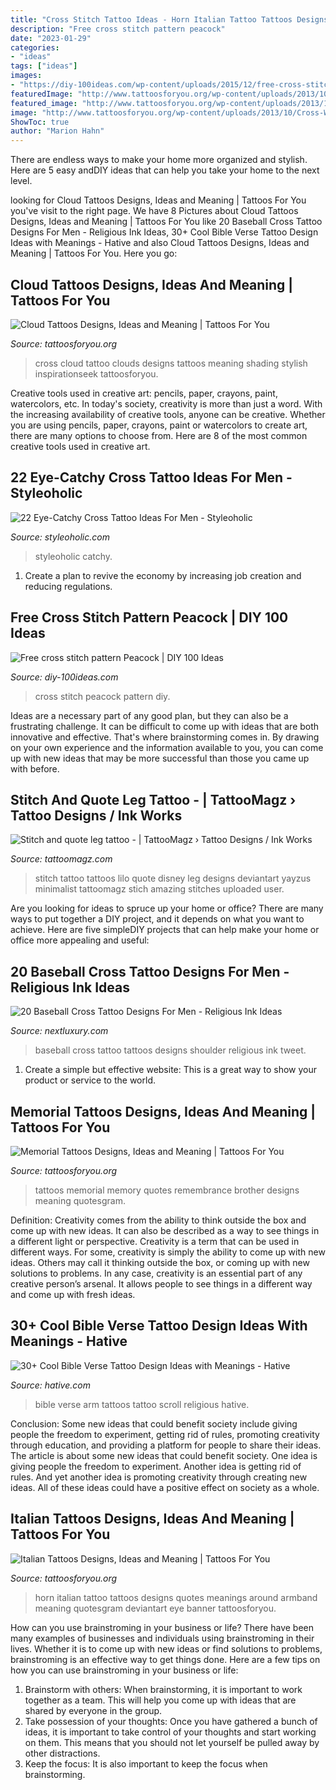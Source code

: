 ```yaml
---
title: "Cross Stitch Tattoo Ideas - Horn Italian Tattoo Tattoos Designs Quotes Meanings Around Armband Meaning Quotesgram Deviantart Eye Banner Tattoosforyou"
description: "Free cross stitch pattern peacock"
date: "2023-01-29"
categories:
- "ideas"
tags: ["ideas"]
images:
- "https://diy-100ideas.com/wp-content/uploads/2015/12/free-cross-stitch-pattern-peacock-11.jpg"
featuredImage: "http://www.tattoosforyou.org/wp-content/uploads/2013/10/Cross-With-Clouds-Tattoo.jpg"
featured_image: "http://www.tattoosforyou.org/wp-content/uploads/2013/10/Cross-With-Clouds-Tattoo.jpg"
image: "http://www.tattoosforyou.org/wp-content/uploads/2013/10/Cross-With-Clouds-Tattoo.jpg"
ShowToc: true
author: "Marion Hahn"
---
```



There are endless ways to make your home more organized and stylish. Here are 5 easy andDIY ideas that can help you take your home to the next level.

	

		
looking for Cloud Tattoos Designs, Ideas and Meaning | Tattoos For You you've visit to the right page. We have 8 Pictures about Cloud Tattoos Designs, Ideas and Meaning | Tattoos For You like 20 Baseball Cross Tattoo Designs For Men - Religious Ink Ideas, 30+ Cool Bible Verse Tattoo Design Ideas with Meanings - Hative and also Cloud Tattoos Designs, Ideas and Meaning | Tattoos For You. Here you go:
		
    
## Cloud Tattoos Designs, Ideas And Meaning | Tattoos For You

<img loading=lazy src="http://www.tattoosforyou.org/wp-content/uploads/2013/10/Cross-With-Clouds-Tattoo.jpg" onerror="this.onerror=null;this.src='https://tse4.mm.bing.net/th?id=OIP.rPc6dMJS5r8OjEZl4GEkGAHaJ4&amp;pid=15.1';" alt="Cloud Tattoos Designs, Ideas and Meaning | Tattoos For You">

_Source: tattoosforyou.org_

>cross cloud tattoo clouds designs tattoos meaning shading stylish inspirationseek tattoosforyou. 

	

Creative tools used in creative art: pencils, paper, crayons, paint, watercolors, etc.
In today's society, creativity is more than just a word. With the increasing availability of creative tools, anyone can be creative. Whether you are using pencils, paper, crayons, paint or watercolors to create art, there are many options to choose from. Here are 8 of the most common creative tools used in creative art.

    
## 22 Eye-Catchy Cross Tattoo Ideas For Men - Styleoholic

<img loading=lazy src="https://i.styleoholic.com/2017/03/20-chic-metal-cross-tattoo-with-a-heart-and-roses.jpg" onerror="this.onerror=null;this.src='https://tse1.mm.bing.net/th?id=OIP.KNNWPUWL_BPU1J9z8uJU2AHaNX&amp;pid=15.1';" alt="22 Eye-Catchy Cross Tattoo Ideas For Men - Styleoholic">

_Source: styleoholic.com_

>styleoholic catchy. 

	

1. Create a plan to revive the economy by increasing job creation and reducing regulations. 

    
## Free Cross Stitch Pattern Peacock | DIY 100 Ideas

<img loading=lazy src="https://diy-100ideas.com/wp-content/uploads/2015/12/free-cross-stitch-pattern-peacock-11.jpg" onerror="this.onerror=null;this.src='https://tse1.mm.bing.net/th?id=OIP.34ek8Gvpd71kv9aFFD-bvQHaRT&amp;pid=15.1';" alt="Free cross stitch pattern Peacock | DIY 100 Ideas">

_Source: diy-100ideas.com_

>cross stitch peacock pattern diy. 

	

Ideas are a necessary part of any good plan, but they can also be a frustrating challenge. It can be difficult to come up with ideas that are both innovative and effective. That's where brainstorming comes in. By drawing on your own experience and the information available to you, you can come up with new ideas that may be more successful than those you came up with before.

    
## Stitch And Quote Leg Tattoo - | TattooMagz › Tattoo Designs / Ink Works

<img loading=lazy src="https://tattoomagz.com/wp-content/uploads/Stitch-and-quote-leg-tattoo.jpg" onerror="this.onerror=null;this.src='https://tse2.mm.bing.net/th?id=OIP.RNpUxIFb-CqYneJiR9WZMAHaLH&amp;pid=15.1';" alt="Stitch and quote leg tattoo - | TattooMagz › Tattoo Designs / Ink Works">

_Source: tattoomagz.com_

>stitch tattoo tattoos lilo quote disney leg designs deviantart yayzus minimalist tattoomagz stich amazing stitches uploaded user. 

	

Are you looking for ideas to spruce up your home or office? There are many ways to put together a DIY project, and it depends on what you want to achieve. Here are five simpleDIY projects that can help make your home or office more appealing and useful:

    
## 20 Baseball Cross Tattoo Designs For Men - Religious Ink Ideas

<img loading=lazy src="http://nextluxury.com/wp-content/uploads/masculine-male-baseball-cross-shoulder-tattoos.jpg" onerror="this.onerror=null;this.src='https://tse4.mm.bing.net/th?id=OIP.wlcCUgYGPSKZ8kNZOgRi3AHaLL&amp;pid=15.1';" alt="20 Baseball Cross Tattoo Designs For Men - Religious Ink Ideas">

_Source: nextluxury.com_

>baseball cross tattoo tattoos designs shoulder religious ink tweet. 

	

1. Create a simple but effective website: This is a great way to show your product or service to the world.

    
## Memorial Tattoos Designs, Ideas And Meaning | Tattoos For You

<img loading=lazy src="http://www.tattoosforyou.org/wp-content/uploads/2013/09/Memory-Tattoos.jpg" onerror="this.onerror=null;this.src='https://tse4.mm.bing.net/th?id=OIP.2G3m8Gd8v3K5JWT_Hw4llAHaJ4&amp;pid=15.1';" alt="Memorial Tattoos Designs, Ideas and Meaning | Tattoos For You">

_Source: tattoosforyou.org_

>tattoos memorial memory quotes remembrance brother designs meaning quotesgram. 

	

Definition: Creativity comes from the ability to think outside the box and come up with new ideas. It can also be described as a way to see things in a different light or perspective.
Creativity is a term that can be used in different ways. For some, creativity is simply the ability to come up with new ideas. Others may call it thinking outside the box, or coming up with new solutions to problems. In any case, creativity is an essential part of any creative person’s arsenal. It allows people to see things in a different way and come up with fresh ideas.

    
## 30+ Cool Bible Verse Tattoo Design Ideas With Meanings - Hative

<img loading=lazy src="https://hative.com/wp-content/uploads/2014/03/bible-verse-tattoos/30-religious-scroll-on-arm.jpg" onerror="this.onerror=null;this.src='https://tse4.mm.bing.net/th?id=OIP.Oj4nJUaBo_4VVH_9sbSkHQHaJ4&amp;pid=15.1';" alt="30+ Cool Bible Verse Tattoo Design Ideas with Meanings - Hative">

_Source: hative.com_

>bible verse arm tattoos tattoo scroll religious hative. 

	

Conclusion: Some new ideas that could benefit society include giving people the freedom to experiment, getting rid of rules, promoting creativity through education, and providing a platform for people to share their ideas.
The article is about some new ideas that could benefit society. One idea is giving people the freedom to experiment. Another idea is getting rid of rules. And yet another idea is promoting creativity through creating new ideas. All of these ideas could have a positive effect on society as a whole.

    
## Italian Tattoos Designs, Ideas And Meaning | Tattoos For You

<img loading=lazy src="http://www.tattoosforyou.org/wp-content/uploads/2013/11/Italian-Tattoos-For-Men-768x1024.jpg" onerror="this.onerror=null;this.src='https://tse4.mm.bing.net/th?id=OIP.Loox8HW_BT0xjBXQQnzuagHaJ4&amp;pid=15.1';" alt="Italian Tattoos Designs, Ideas and Meaning | Tattoos For You">

_Source: tattoosforyou.org_

>horn italian tattoo tattoos designs quotes meanings around armband meaning quotesgram deviantart eye banner tattoosforyou. 

	

How can you use brainstroming in your business or life?
There have been many examples of businesses and individuals using brainstroming in their lives. Whether it is to come up with new ideas or find solutions to problems, brainstroming is an effective way to get things done. Here are a few tips on how you can use brainstroming in your business or life: 
1. Brainstorm with others: When brainstorming, it is important to work together as a team. This will help you come up with ideas that are shared by everyone in the group. 
2. Take possession of your thoughts: Once you have gathered a bunch of ideas, it is important to take control of your thoughts and start working on them. This means that you should not let yourself be pulled away by other distractions. 
3. Keep the focus: It is also important to keep the focus when brainstorming.

